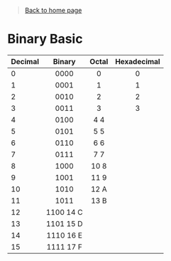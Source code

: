 > [Back to home page](../README.md)
# Binary Basic

Decimal | Binary | Octal | Hexadecimal
:-- | :--: | :--: | :--:
0 | 0000 | 0 | 0
1 | 0001 | 1 | 1
2 | 0010 | 2 | 2
3 | 0011 | 3 | 3
4 | 0100 | 4	4
5 | 0101 | 5	5
6 | 0110 | 6	6
7 | 0111 | 7	7
8 | 1000 | 10	8
9 | 1001 | 11	9
10 | 1010 | 12	A
11 | 1011 | 13	B
12 | 1100	14	C
13 | 1101	15	D
14 | 1110	16	E
15 | 1111	17	F
